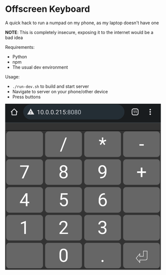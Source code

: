 # Offscreen Keyboard

A quick hack to run a numpad on my phone, as my laptop doesn't have one

**NOTE**: This is completely insecure, exposing it to the internet would be a bad idea

Requirements:
* Python
* npm
* The usual dev environment

Usage:
* `./run-dev.sh` to build and start server
* Navigate to server on your phone/other device
* Press buttons

![Screenshot](docs/numpad.png)
